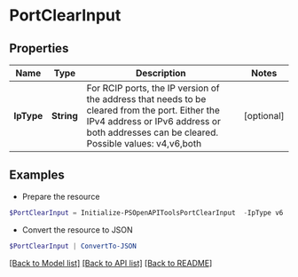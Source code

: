 # PortClearInput
## Properties

Name | Type | Description | Notes
------------ | ------------- | ------------- | -------------
**IpType** | **String** | For RCIP ports, the IP version of the address that needs to be cleared from the port. Either the IPv4 address or IPv6 address or both addresses can be cleared. Possible values: v4,v6,both | [optional] 

## Examples

- Prepare the resource
```powershell
$PortClearInput = Initialize-PSOpenAPIToolsPortClearInput  -IpType v6
```

- Convert the resource to JSON
```powershell
$PortClearInput | ConvertTo-JSON
```

[[Back to Model list]](../README.md#documentation-for-models) [[Back to API list]](../README.md#documentation-for-api-endpoints) [[Back to README]](../README.md)

